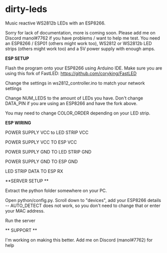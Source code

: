 # dirty-leds
Music reactive WS2812b LEDs with an ESP8266. 


Sorry for lack of documentation, more is coming soon. Please add me on Discord manol#7762 if you have problems / want to help me test. 
You need an ESP8266 / ESP01 (others might work too), WS2812 or WS2812b LED strips (others might work too) and a 5V power supply with enough amps.


**ESP SETUP**

Flash the program onto your ESP8266 using Arduino IDE. Make sure you are using this fork of FastLED: https://github.com/coryking/FastLED

Change the settings in ws2812_controller.ino to match your network settings

Change NUM_LEDS to the amount of LEDs you have. Don't change DATA_PIN if you are using an ESP8266 and have the fork above.

You may need to change COLOR_ORDER depending on your LED strip.


**ESP WIRING**

POWER SUPPLY VCC to LED STRIP VCC

POWER SUPPLY VCC TO ESP VCC

POWER SUPPLY GND TO LED STRIP GND

POWER SUPPLY GND TO ESP GND

LED STRIP DATA TO ESP RX


**SERVER SETUP **

Extract the python folder somewhere on your PC.

Open python/config.py. Scroll down to "devices", add your ESP8266 details -- AUTO_DETECT does not work, so you don't need to change that or enter your MAC address.

Run the server

** SUPPORT **

I'm working on making this better. Add me on Discord (manol#7762) for help

##
